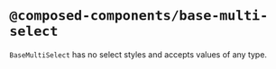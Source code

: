 # `@composed-components/base-multi-select`

`BaseMultiSelect` has no select styles and accepts values of any type.
